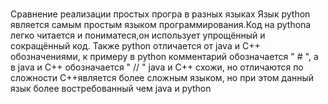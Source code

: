 # 
Сравнение реализации простых програ в разных языках
Язык python является самым простым языком программирования.Код на pythona легко читается и пониматеся,он использует упрощённый и сокращённый код.
Также python  отличается от java и C++ обозначениями, к примеру в python  комментарий обозначается " # ", а в java и C++ обозначается " // "
java  и  C++ схожи, но отличаются по сложности 
C++является более сложным языком, но при этом данный язык более востребованный чем java  и python
